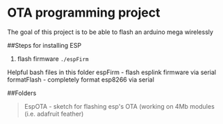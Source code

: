 # OTA programming project

The goal of this project is to be able to flash an arduino mega wirelessly

##Steps for installing ESP

1) flash firmware
	`./espFirm`

Helpful bash files in this folder
espFirm - flash esplink firmware via serial
formatFlash - completely format esp8266 via serial


##Folders
> EspOTA - sketch for flashing esp's OTA (working on 4Mb modules (i.e. adafruit feather)

